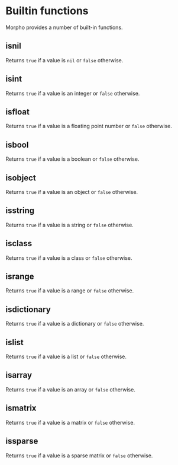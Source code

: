 [comment]: # (Builtin function help)
[version]: # (0.5)

[toplevel]: #

# Builtin functions

Morpho provides a number of built-in functions.

## isnil
[tagisnil]: # (isnil)

Returns `true` if a value is `nil` or `false` otherwise.

## isint
[tagisint]: # (isint)

Returns `true` if a value is an integer or `false` otherwise.

## isfloat
[tagisfloat]: # (isfloat)

Returns `true` if a value is a floating point number or `false` otherwise.

## isbool
[tagisbool]: # (isbool)

Returns `true` if a value is a boolean or `false` otherwise.

## isobject
[tagisobject]: # (isobject)

Returns `true` if a value is an object or `false` otherwise.

## isstring
[tagisstring]: # (isstring)

Returns `true` if a value is a string or `false` otherwise.

## isclass
[tagisclass]: # (isclass)

Returns `true` if a value is a class or `false` otherwise.

## isrange
[tagisrange]: # (isrange)

Returns `true` if a value is a range or `false` otherwise.

## isdictionary
[tagisdictionary]: # (isdictionary)

Returns `true` if a value is a dictionary or `false` otherwise.

## islist
[tagislist]: # (islist)

Returns `true` if a value is a list or `false` otherwise.

## isarray
[tagisarray]: # (isarray)

Returns `true` if a value is an array or `false` otherwise.

## ismatrix
[tagismatrix]: # (ismatrix)

Returns `true` if a value is a matrix or `false` otherwise.

## issparse
[tagissparse]: # (issparse)

Returns `true` if a value is a sparse matrix or `false` otherwise.
